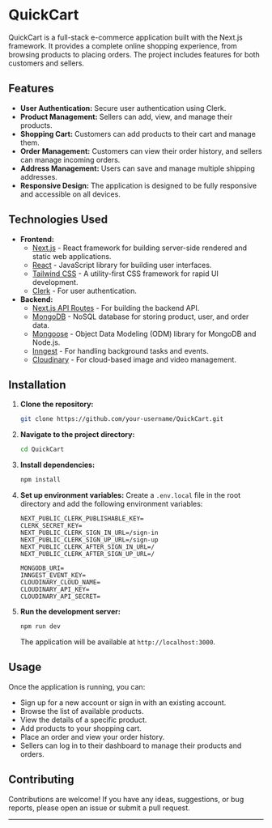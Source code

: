 # QuickCart

QuickCart is a full-stack e-commerce application built with the Next.js framework. It provides a complete online shopping experience, from browsing products to placing orders. The project includes features for both customers and sellers.

## Features

- **User Authentication:** Secure user authentication using Clerk.
- **Product Management:** Sellers can add, view, and manage their products.
- **Shopping Cart:** Customers can add products to their cart and manage them.
- **Order Management:** Customers can view their order history, and sellers can manage incoming orders.
- **Address Management:** Users can save and manage multiple shipping addresses.
- **Responsive Design:** The application is designed to be fully responsive and accessible on all devices.

## Technologies Used

- **Frontend:**
  - [Next.js](https://nextjs.org/) - React framework for building server-side rendered and static web applications.
  - [React](https://reactjs.org/) - JavaScript library for building user interfaces.
  - [Tailwind CSS](https://tailwindcss.com/) - A utility-first CSS framework for rapid UI development.
  - [Clerk](https://clerk.com/) - For user authentication.
- **Backend:**
  - [Next.js API Routes](https://nextjs.org/docs/api-routes/introduction) - For building the backend API.
  - [MongoDB](https://www.mongodb.com/) - NoSQL database for storing product, user, and order data.
  - [Mongoose](https://mongoosejs.com/) - Object Data Modeling (ODM) library for MongoDB and Node.js.
  - [Inngest](https://www.inngest.com/) - For handling background tasks and events.
  - [Cloudinary](https://cloudinary.com/) - For cloud-based image and video management.

## Installation

1.  **Clone the repository:**
    ```bash
    git clone https://github.com/your-username/QuickCart.git
    ```
2.  **Navigate to the project directory:**
    ```bash
    cd QuickCart
    ```
3.  **Install dependencies:**
    ```bash
    npm install
    ```
4.  **Set up environment variables:**
    Create a `.env.local` file in the root directory and add the following environment variables:

    ```
    NEXT_PUBLIC_CLERK_PUBLISHABLE_KEY=
    CLERK_SECRET_KEY=
    NEXT_PUBLIC_CLERK_SIGN_IN_URL=/sign-in
    NEXT_PUBLIC_CLERK_SIGN_UP_URL=/sign-up
    NEXT_PUBLIC_CLERK_AFTER_SIGN_IN_URL=/
    NEXT_PUBLIC_CLERK_AFTER_SIGN_UP_URL=/

    MONGODB_URI=
    INNGEST_EVENT_KEY=
    CLOUDINARY_CLOUD_NAME=
    CLOUDINARY_API_KEY=
    CLOUDINARY_API_SECRET=
    ```

5.  **Run the development server:**
    ```bash
    npm run dev
    ```
    The application will be available at `http://localhost:3000`.

## Usage

Once the application is running, you can:

- Sign up for a new account or sign in with an existing account.
- Browse the list of available products.
- View the details of a specific product.
- Add products to your shopping cart.
- Place an order and view your order history.
- Sellers can log in to their dashboard to manage their products and orders.

## Contributing

Contributions are welcome! If you have any ideas, suggestions, or bug reports, please open an issue or submit a pull request.

---

<!-- ## Codebase Analysis and Areas for Improvement

After analyzing the codebase, here are some potential weaknesses and areas for improvement:

*   **Lack of a Testing Framework:** The project does not have a testing framework like Jest or React Testing Library configured. Adding a testing framework and writing unit and integration tests would significantly improve the code quality and prevent regressions.
*   **No Input Validation:** The API routes do not have any input validation. This could lead to security vulnerabilities and unexpected errors. Implementing a validation library like Zod or Joi would be beneficial.
*   **No State Management Library:** The project does not use a state management library like Redux or Zustand. While React Context is used, a dedicated state management library could be beneficial for managing complex state and improving performance.
*   **Missing Error Handling:** The frontend components could benefit from more robust error handling. For example, displaying user-friendly error messages when API requests fail.
*   **No CI/CD Pipeline:** The project does not have a CI/CD pipeline configured. Setting up a pipeline with a tool like GitHub Actions would automate the testing and deployment process. -->
